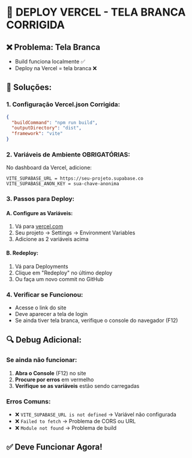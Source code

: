 # 🚀 DEPLOY VERCEL - TELA BRANCA CORRIGIDA

## **❌ Problema: Tela Branca**
- Build funciona localmente ✅
- Deploy na Vercel = tela branca ❌

## **🔧 Soluções:**

### **1. Configuração Vercel.json Corrigida:**
```json
{
  "buildCommand": "npm run build",
  "outputDirectory": "dist",
  "framework": "vite"
}
```

### **2. Variáveis de Ambiente OBRIGATÓRIAS:**
No dashboard da Vercel, adicione:

```
VITE_SUPABASE_URL = https://seu-projeto.supabase.co
VITE_SUPABASE_ANON_KEY = sua-chave-anonima
```

### **3. Passos para Deploy:**

#### **A. Configure as Variáveis:**
1. Vá para [vercel.com](https://vercel.com)
2. Seu projeto → Settings → Environment Variables
3. Adicione as 2 variáveis acima

#### **B. Redeploy:**
1. Vá para Deployments
2. Clique em "Redeploy" no último deploy
3. Ou faça um novo commit no GitHub

### **4. Verificar se Funcionou:**
- Acesse o link do site
- Deve aparecer a tela de login
- Se ainda tiver tela branca, verifique o console do navegador (F12)

## **🔍 Debug Adicional:**

### **Se ainda não funcionar:**
1. **Abra o Console** (F12) no site
2. **Procure por erros** em vermelho
3. **Verifique se as variáveis** estão sendo carregadas

### **Erros Comuns:**
- ❌ `VITE_SUPABASE_URL is not defined` → Variável não configurada
- ❌ `Failed to fetch` → Problema de CORS ou URL
- ❌ `Module not found` → Problema de build

## **✅ Deve Funcionar Agora!**
